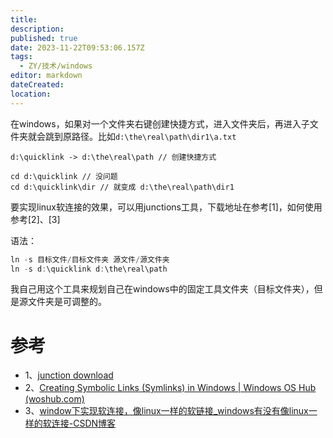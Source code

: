 ```yaml
---
title: 
description: 
published: true
date: 2023-11-22T09:53:06.157Z
tags:
  - ZY/技术/windows
editor: markdown
dateCreated: 
location:
---
```


在windows，如果对一个文件夹右键创建快捷方式，进入文件夹后，再进入子文件夹就会跳到原路径。比如`d:\the\real\path\dir1\a.txt`
```
d:\quicklink -> d:\the\real\path // 创建快捷方式

cd d:\quicklink // 没问题
cd d:\quicklink\dir // 就变成 d:\the\real\path\dir1
```

要实现linux软连接的效果，可以用junctions工具，下载地址在参考[1]，如何使用参考[2]、[3]

语法：
```powershell
ln -s 目标文件/目标文件夹 源文件/源文件夹
ln -s d:\quicklink d:\the\real\path
```

我自己用这个工具来规划自己在windows中的固定工具文件夹（目标文件夹），但是源文件夹是可调整的。


# 参考

* 1、[junction download](https://learn.microsoft.com/zh-cn/sysinternals/downloads/junction)
* 2、[Creating Symbolic Links (Symlinks) in Windows | Windows OS Hub (woshub.com)](https://woshub.com/create-symlink-windows/)
* 3、[window下实现软连接，像linux一样的软链接_windows有没有像linux一样的软连接-CSDN博客](https://blog.csdn.net/zhanlanmg/article/details/44194103)

